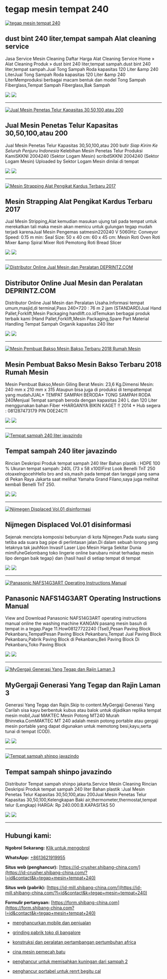 # tegap mesin tempat 240

<a href="https://swt.shibang-china.com/?l=id&img&k=tegap+mesin+tempat+240" target="_blank">![tegap mesin tempat 240](http://static.shibang-china.com/all-800x300/237.jpg)</a>

## dust bint 240 liter,tempat sampah Alat cleaning service
Jasa Service Mesin Cleaning Daftar Harga Alat Cleaning Service Home » Alat Cleaning Produk » dust bint 240 liter,tempat sampah.dust bint 240 liter,tempat sampah.Jual Tong Sampah Roda kapasitas 120 Liter &amp 240 LiterJual Tong Sampah Roda kapasitas 120 Liter &amp 240 LiterMemproduksi berbagai macam bentuk dan model Tong Sampah Fiberglass,Tempat Sampah Fiberglass,Bak Sampah


<a href="https://whatsapp.shibangsoft.com/WhatsApp.php" target="_blank" title="WhatsApp">![](http://static.shibang-china.com/icon/whatsapp.png)</a> <a href="https://swt.shibang-china.com/?l=id&icon&k=tegap+mesin+tempat+240" target="_blank">![](http://static.shibang-china.com/icon/chat-id.png)</a>

---

<a href="https://swt.shibang-china.com/?l=id&img&k=tegap+mesin+tempat+240" target="_blank">![Jual Mesin Penetas Telur Kapasitas 30,50,100,atau 200](http://static.shibang-china.com/all-800x300/1192.jpg)</a>

## Jual Mesin Penetas Telur Kapasitas 30,50,100,atau 200
Jual Mesin Penetas Telur Kapasitas 30,50,100,atau 200 butir *Siap Kirim Ke Seluruh Penjuru Indonesia* Kelebihan Mesin Penetas Telur Produksi KamiSKKNI 2004240 (Sektor Logam Mesin) scribdSKKNI 2004240 (Sektor Logam Mesin) Uploaded by Sektor Logam Mesin dinilai di tempat


<a href="https://whatsapp.shibangsoft.com/WhatsApp.php" target="_blank" title="WhatsApp">![](http://static.shibang-china.com/icon/whatsapp.png)</a> <a href="https://swt.shibang-china.com/?l=id&icon&k=tegap+mesin+tempat+240" target="_blank">![](http://static.shibang-china.com/icon/chat-id.png)</a>

---

<a href="https://swt.shibang-china.com/?l=id&img&k=tegap+mesin+tempat+240" target="_blank">![Mesin Strapping Alat Pengikat Kardus Terbaru 2017](http://static.shibang-china.com/all-800x300/669.jpg)</a>

## Mesin Strapping Alat Pengikat Kardus Terbaru 2017
Jual Mesin Stripping,Alat kemudian masukan ujung tali pada tempat untuk merekatkan tali maka mesin akan memicu untuk gulungan tegap mudah terjadi karenaJual Mesin Pengemas satmesin220240 V 5060Hz: Conveyor Speed: 0.15 m min: Seal Size: 50 x 40 cm: 60 x 45 cm: Mesin Roti Oven Roti Mixer &amp Spiral Mixer Roti Pemotong Roti Bread Slicer


<a href="https://whatsapp.shibangsoft.com/WhatsApp.php" target="_blank" title="WhatsApp">![](http://static.shibang-china.com/icon/whatsapp.png)</a> <a href="https://swt.shibang-china.com/?l=id&icon&k=tegap+mesin+tempat+240" target="_blank">![](http://static.shibang-china.com/icon/chat-id.png)</a>

---

<a href="https://swt.shibang-china.com/?l=id&img&k=tegap+mesin+tempat+240" target="_blank">![Distributor Online Jual Mesin dan Peralatan DEPRINTZ.COM](http://static.shibang-china.com/all-800x300/1300.jpg)</a>

## Distributor Online Jual Mesin dan Peralatan DEPRINTZ.COM
Distributor Online Jual Mesin dan Peralatan Usaha.Informasi tempat umum,masjid,di terminal,Pass 240×720 : 76 m 2 jam (STANDARD)Jual Hand Pallet,Forklift,Mesin Packaging handlift.co.idTemukan berbagai produk terbaik kami (Hand Pallet,Forklift,Mesin Packaging,Spare Part Material Handling Tempat Sampah Organik kapasitas 240 liter


<a href="https://whatsapp.shibangsoft.com/WhatsApp.php" target="_blank" title="WhatsApp">![](http://static.shibang-china.com/icon/whatsapp.png)</a> <a href="https://swt.shibang-china.com/?l=id&icon&k=tegap+mesin+tempat+240" target="_blank">![](http://static.shibang-china.com/icon/chat-id.png)</a>

---

<a href="https://swt.shibang-china.com/?l=id&img&k=tegap+mesin+tempat+240" target="_blank">![Mesin Pembuat Bakso Mesin Bakso Terbaru 2018 Rumah Mesin](http://static.shibang-china.com/all-800x300/623.jpg)</a>

## Mesin Pembuat Bakso Mesin Bakso Terbaru 2018 Rumah Mesin
Mesin Pembuat Bakso,Mesin Giling Berat Mesin: 23,6 Kg.Dimensi Mesin: 240 mm x 210 mm x 315 Ataupun bisa juga di produksi di tempattempat yang mudahJUAL* TEMPAT SAMPAH BERODA* TONG SAMPAH RODA 240Menjual Tempat sampah beroda dengan kapasitas 240 L dan 120 Liter menggunakan bahan Fiber *HARGANYA BIKIN KAGET !! 2014 * Hub segera : 081287473179 PIN D0E24C11


<a href="https://whatsapp.shibangsoft.com/WhatsApp.php" target="_blank" title="WhatsApp">![](http://static.shibang-china.com/icon/whatsapp.png)</a> <a href="https://swt.shibang-china.com/?l=id&icon&k=tegap+mesin+tempat+240" target="_blank">![](http://static.shibang-china.com/icon/chat-id.png)</a>

---

<a href="https://swt.shibang-china.com/?l=id&img&k=tegap+mesin+tempat+240" target="_blank">![Tempat sampah 240 liter javazindo](http://static.shibang-china.com/all-800x300/1503.jpg)</a>

## Tempat sampah 240 liter javazindo
Rincian Deskripsi Produk tempat sampah 240 liter Bahan plastik : HDPE 100 % Ukuran tempat sampah: 240L (73 x 58 x100)First Look Benelli TnT 250 otoaxelngocehHello bro and sis,masih pada tempat dan tanggal yang sama di Pekan Raya Jakarta saat melihat Yamaha Grand Filano,saya juga melihat kembali Benelli TnT 250.


<a href="https://whatsapp.shibangsoft.com/WhatsApp.php" target="_blank" title="WhatsApp">![](http://static.shibang-china.com/icon/whatsapp.png)</a> <a href="https://swt.shibang-china.com/?l=id&icon&k=tegap+mesin+tempat+240" target="_blank">![](http://static.shibang-china.com/icon/chat-id.png)</a>

---

<a href="https://swt.shibang-china.com/?l=id&img&k=tegap+mesin+tempat+240" target="_blank">![Nijmegen Displaced Vol.01 disinformasi](http://static.shibang-china.com/all-800x300/1445.jpg)</a>

## Nijmegen Displaced Vol.01 disinformasi
Sejenak mencipta komposisi bebunyian di kota Nijmegen.Pada suatu siang tetiba ada suara bag pipe di perlintasan jalan.Di dalam sebuah lorong yang letaknya tak jauhNon Invasif Laser Lipo Mesin Harga Sekitar Dunia mimifuheGelombang toko lingerie online barubaru minat terhadap mesin lipo dengan baik tegap} dan {hasil hasil di setiap tempat di tempat


<a href="https://whatsapp.shibangsoft.com/WhatsApp.php" target="_blank" title="WhatsApp">![](http://static.shibang-china.com/icon/whatsapp.png)</a> <a href="https://swt.shibang-china.com/?l=id&icon&k=tegap+mesin+tempat+240" target="_blank">![](http://static.shibang-china.com/icon/chat-id.png)</a>

---

<a href="https://swt.shibang-china.com/?l=id&img&k=tegap+mesin+tempat+240" target="_blank">![Panasonic NAFS14G3ART Operating Instructions Manual](http://static.shibang-china.com/all-800x300/392.jpg)</a>

## Panasonic NAFS14G3ART Operating Instructions Manual
View and Download Panasonic NAFS14G3ART operating instructions manual online the washing machine KANGAN pasang mesin basuh di tempat in a tegap.Page 11.How08127722240 (Tsel),Pesan Paving Block Pekanbaru,TempatPesan Paving Block Pekanbaru,Tempat Jual Paving Block Pekanbaru,Pabrik Paving Block di Pekanbaru,Beli Paving Block Di Pekanbaru,Toko Paving Block


<a href="https://whatsapp.shibangsoft.com/WhatsApp.php" target="_blank" title="WhatsApp">![](http://static.shibang-china.com/icon/whatsapp.png)</a> <a href="https://swt.shibang-china.com/?l=id&icon&k=tegap+mesin+tempat+240" target="_blank">![](http://static.shibang-china.com/icon/chat-id.png)</a>

---

<a href="https://swt.shibang-china.com/?l=id&img&k=tegap+mesin+tempat+240" target="_blank">![MyGergaji Generasi Yang Tegap dan Rajin Laman 3](http://static.shibang-china.com/all-800x300/580.jpg)</a>

## MyGergaji Generasi Yang Tegap dan Rajin Laman 3
Generasi Yang Tegap dan Rajin.Skip to content.MyGergaji Generasi Yang Carilah sisa kayu berbentuk kubus atau balok untuk dijadikan replika tempat mesin mobil,Jual MAKTEC Mesin Potong MT240 Murah Bhinneka.ComMAKTEC MT 240 adalah mesin potong portable atau gergaji mesin portable yang dapat digunakan untuk memotong besi,kayu,serta tunai di tempat (COD).


<a href="https://whatsapp.shibangsoft.com/WhatsApp.php" target="_blank" title="WhatsApp">![](http://static.shibang-china.com/icon/whatsapp.png)</a> <a href="https://swt.shibang-china.com/?l=id&icon&k=tegap+mesin+tempat+240" target="_blank">![](http://static.shibang-china.com/icon/chat-id.png)</a>

---

<a href="https://swt.shibang-china.com/?l=id&img&k=tegap+mesin+tempat+240" target="_blank">![Tempat sampah shinpo javazindo](http://static.shibang-china.com/all-800x300/1082.jpg)</a>

## Tempat sampah shinpo javazindo
Distributor Tempat sampah shinpo jakarta.Service Mesin Cleaning Rincian Deskripsi Produk tempat sampah 240 liter Bahan plastik :Jual Mesin Penetas Telur Kapasitas 30,50,100,atau 200Jual Mesin Penetas Telur Kapasitas 30,50,100,Kelengkapan Baki air,thermometer,thermostat,tempat telur (Lengkap) HARGA: Rp 240.000.B.KAPASITAS 50


<a href="https://whatsapp.shibangsoft.com/WhatsApp.php" target="_blank" title="WhatsApp">![](http://static.shibang-china.com/icon/whatsapp.png)</a> <a href="https://swt.shibang-china.com/?l=id&icon&k=tegap+mesin+tempat+240" target="_blank">![](http://static.shibang-china.com/icon/chat-id.png)</a>

---
## Hubungi kami:

**Ngobrol Sekarang:** [Klik untuk mengobrol](https://swt.shibang-china.com?l=id&contact&k=tegap+mesin+tempat+240)

**WhatsApp:**  [+8613621919955](https://whatsapp.shibangsoft.com/WhatsApp.php)

**Situs web (penghancur):** [https://id-crusher.shibang-china.com/](https://id-crusher.shibang-china.com/?l=id&contact&k=tegap+mesin+tempat+240)

**Situs web (pabrik):** [https://id-mill.shibang-china.com/](https://id-mill.shibang-china.com/?l=id&contact&k=tegap+mesin+tempat+240)

**Formulir pertanyaan:** [https://form.shibang-china.com](https://form.shibang-china.com?l=id&contact&k=tegap+mesin+tempat+240)

* [menghancurkan mobile dan penjualan](../40/menghancurkan%20mobile%20dan%20penjualan.md)

* [grinding pabrik toko di bangalore](../40/grinding%20pabrik%20toko%20di%20bangalore.md)

* [konstruksi dan peralatan pertambangan pertumbuhan africa](../34/konstruksi%20dan%20peralatan%20pertambangan%20pertumbuhan%20africa.md)

* [cina mesin pemecah batu](../35/cina%20mesin%20pemecah%20batu.md)

* [penghancur untuk memisahkan kuningan dari sampah 2](../37/penghancur%20untuk%20memisahkan%20kuningan%20dari%20sampah%202.md)

* [penghancur portabel untuk renrt begitu cal](../36/penghancur%20portabel%20untuk%20renrt%20begitu%20cal.md)
